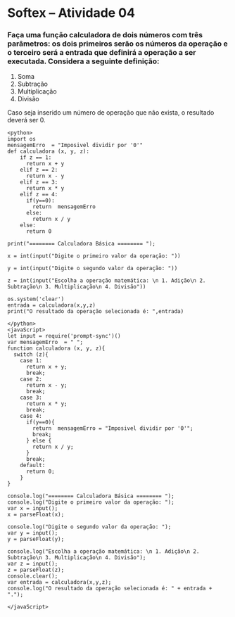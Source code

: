# Softex – Atividade 04

### Faça uma função calculadora de dois números com três parâmetros: os dois primeiros serão os números da operação e o terceiro será a entrada que definirá a operação a ser executada. Considera a seguinte definição:

1. Soma
2. Subtração
3. Multiplicação
4. Divisão

Caso seja inserido um número de operação que não exista, o resultado deverá ser 0.

```
<python>
import os
mensagemErro  = "Imposivel dividir por '0'"
def calculadora (x, y, z):  
    if z == 1:
      return x + y 
    elif z == 2:
      return x - y
    elif z == 3:
      return x * y       
    elif z == 4:
      if(y==0):
        return  mensagemErro
      else:
        return x / y
    else:
      return 0

print("======== Calculadora Básica ======== ");
 
x = int(input("Digite o primeiro valor da operação: ")) 
 
y = int(input("Digite o segundo valor da operação: "))
 
z = int(input("Escolha a operação matemática: \n 1. Adição\n 2. Subtração\n 3. Multiplicação\n 4. Divisão"))

os.system('clear')
entrada = calculadora(x,y,z)
print("O resultado da operação selecionada é: ",entrada)
 
</python>
<javaScript>
let input = require('prompt-sync')()
var mensagemErro  = " ";
function calculadora (x, y, z){
  switch (z){
    case 1:
      return x + y;
      break;
    case 2:
      return x - y;
      break;
    case 3:
      return x * y;
      break;
    case 4:
      if(y==0){
        return  mensagemErro = "Imposivel dividir por '0'";
        break;
      } else {
        return x / y;
      }
      break;
    default:
      return 0;
    }
}

console.log("======== Calculadora Básica ======== ");
console.log("Digite o primeiro valor da operação: ");
var x = input();
x = parseFloat(x);

console.log("Digite o segundo valor da operação: ");
var y = input();
y = parseFloat(y);

console.log("Escolha a operação matemática: \n 1. Adição\n 2. Subtração\n 3. Multiplicação\n 4. Divisão");
var z = input();
z = parseFloat(z);
console.clear();
var entrada = calculadora(x,y,z);
console.log("O resultado da operação selecionada é: " + entrada + ".");

</javaScript>
```
